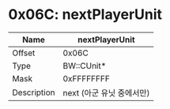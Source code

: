 # 0x06C: nextPlayerUnit

| Name | nextPlayerUnit |
| ----| ------------ |
| Offset | 0x06C |
| Type | BW::CUnit* |
| Mask | 0xFFFFFFFF |
| Description | next (아군 유닛 중에서만) |<br>

